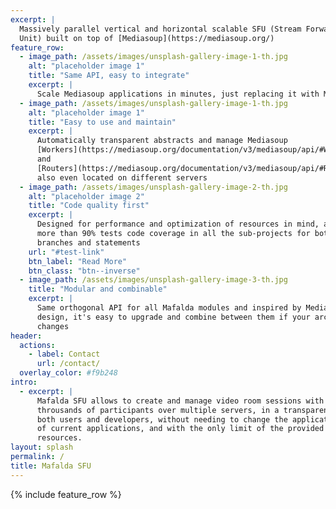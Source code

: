 ```yaml
---
excerpt: |
  Massively parallel vertical and horizontal scalable SFU (Stream Forwarding
  Unit) built on top of [Mediasoup](https://mediasoup.org/)
feature_row:
  - image_path: /assets/images/unsplash-gallery-image-1-th.jpg
    alt: "placeholder image 1"
    title: "Same API, easy to integrate"
    excerpt: |
      Scale Mediasoup applications in minutes, just replacing it with Mafalda
  - image_path: /assets/images/unsplash-gallery-image-1-th.jpg
    alt: "placeholder image 1"
    title: "Easy to use and maintain"
    excerpt: |
      Automatically transparent abstracts and manage Mediasoup
      [Workers](https://mediasoup.org/documentation/v3/mediasoup/api/#Worker)
      and
      [Routers](https://mediasoup.org/documentation/v3/mediasoup/api/#Router),
      also even located on different servers
  - image_path: /assets/images/unsplash-gallery-image-2-th.jpg
    alt: "placeholder image 2"
    title: "Code quality first"
    excerpt: |
      Designed for performance and optimization of resources in mind, and with
      more than 90% tests code coverage in all the sub-projects for both lines,
      branches and statements
    url: "#test-link"
    btn_label: "Read More"
    btn_class: "btn--inverse"
  - image_path: /assets/images/unsplash-gallery-image-3-th.jpg
    title: "Modular and combinable"
    excerpt: |
      Same orthogonal API for all Mafalda modules and inspired by Mediasoup
      design, it's easy to upgrade and combine between them if your architecture
      changes
header:
  actions:
    - label: Contact
      url: /contact/
  overlay_color: #f9b248
intro:
  - excerpt: |
      Mafalda SFU allows to create and manage video room sessions with
      throusands of participants over multiple servers, in a transparent way for
      both users and developers, without needing to change the application logic
      of current applications, and with the only limit of the provided hardware
      resources.
layout: splash
permalink: /
title: Mafalda SFU
---
```


{% include feature_row %}
